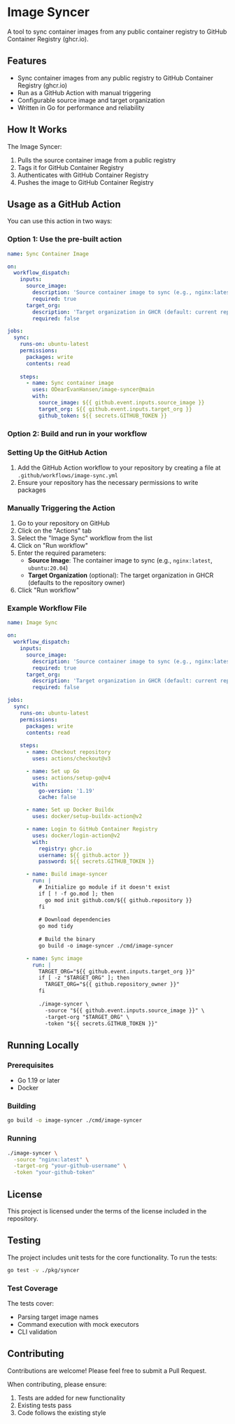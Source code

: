 # Image Syncer

A tool to sync container images from any public container registry to GitHub Container Registry (ghcr.io).

## Features

- Sync container images from any public registry to GitHub Container Registry (ghcr.io)
- Run as a GitHub Action with manual triggering
- Configurable source image and target organization
- Written in Go for performance and reliability

## How It Works

The Image Syncer:

1. Pulls the source container image from a public registry
2. Tags it for GitHub Container Registry
3. Authenticates with GitHub Container Registry
4. Pushes the image to GitHub Container Registry

## Usage as a GitHub Action

You can use this action in two ways:

### Option 1: Use the pre-built action

```yaml
name: Sync Container Image

on:
  workflow_dispatch:
    inputs:
      source_image:
        description: 'Source container image to sync (e.g., nginx:latest, ubuntu:20.04)'
        required: true
      target_org:
        description: 'Target organization in GHCR (default: current repository owner)'
        required: false

jobs:
  sync:
    runs-on: ubuntu-latest
    permissions:
      packages: write
      contents: read
    
    steps:
      - name: Sync container image
        uses: ODearEvanHansen/image-syncer@main
        with:
          source_image: ${{ github.event.inputs.source_image }}
          target_org: ${{ github.event.inputs.target_org }}
          github_token: ${{ secrets.GITHUB_TOKEN }}
```

### Option 2: Build and run in your workflow

### Setting Up the GitHub Action

1. Add the GitHub Action workflow to your repository by creating a file at `.github/workflows/image-sync.yml`
2. Ensure your repository has the necessary permissions to write packages

### Manually Triggering the Action

1. Go to your repository on GitHub
2. Click on the "Actions" tab
3. Select the "Image Sync" workflow from the list
4. Click on "Run workflow"
5. Enter the required parameters:
   - **Source Image**: The container image to sync (e.g., `nginx:latest`, `ubuntu:20.04`)
   - **Target Organization** (optional): The target organization in GHCR (defaults to the repository owner)
6. Click "Run workflow"

### Example Workflow File

```yaml
name: Image Sync

on:
  workflow_dispatch:
    inputs:
      source_image:
        description: 'Source container image to sync (e.g., nginx:latest, ubuntu:20.04)'
        required: true
      target_org:
        description: 'Target organization in GHCR (default: current repository owner)'
        required: false

jobs:
  sync:
    runs-on: ubuntu-latest
    permissions:
      packages: write
      contents: read
    
    steps:
      - name: Checkout repository
        uses: actions/checkout@v3

      - name: Set up Go
        uses: actions/setup-go@v4
        with:
          go-version: '1.19'
          cache: false

      - name: Set up Docker Buildx
        uses: docker/setup-buildx-action@v2

      - name: Login to GitHub Container Registry
        uses: docker/login-action@v2
        with:
          registry: ghcr.io
          username: ${{ github.actor }}
          password: ${{ secrets.GITHUB_TOKEN }}

      - name: Build image-syncer
        run: |
          # Initialize go module if it doesn't exist
          if [ ! -f go.mod ]; then
            go mod init github.com/${{ github.repository }}
          fi
          
          # Download dependencies
          go mod tidy
          
          # Build the binary
          go build -o image-syncer ./cmd/image-syncer

      - name: Sync image
        run: |
          TARGET_ORG="${{ github.event.inputs.target_org }}"
          if [ -z "$TARGET_ORG" ]; then
            TARGET_ORG="${{ github.repository_owner }}"
          fi
          
          ./image-syncer \
            -source "${{ github.event.inputs.source_image }}" \
            -target-org "$TARGET_ORG" \
            -token "${{ secrets.GITHUB_TOKEN }}"
```

## Running Locally

### Prerequisites

- Go 1.19 or later
- Docker

### Building

```bash
go build -o image-syncer ./cmd/image-syncer
```

### Running

```bash
./image-syncer \
  -source "nginx:latest" \
  -target-org "your-github-username" \
  -token "your-github-token"
```

## License

This project is licensed under the terms of the license included in the repository.

## Testing

The project includes unit tests for the core functionality. To run the tests:

```bash
go test -v ./pkg/syncer
```

### Test Coverage

The tests cover:
- Parsing target image names
- Command execution with mock executors
- CLI validation

## Contributing

Contributions are welcome! Please feel free to submit a Pull Request.

When contributing, please ensure:
1. Tests are added for new functionality
2. Existing tests pass
3. Code follows the existing style